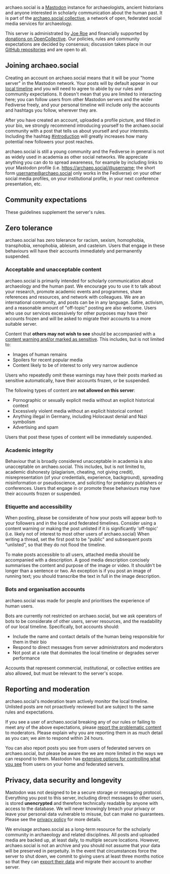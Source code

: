 archaeo.social is a [Mastodon](https://joinmastodon.org/) instance for archaeologists, ancient historians and anyone interested in scholarly communication about the human past. It is part of the [archaeo.social collective](https://about.archaeo.social/), a network of open, federated social media services for archaeology.

This server is administrated by [Joe Roe](https://archaeo.social/@joeroe) and financially supported by [donations on OpenCollective](https://opencollective.com/archaeosocial).
Our policies, rules and community expectations are decided by consensus; discussion takes place in our [GitHub repositories](https://github.com/archaeo-social) and are open to all.

## Joining archaeo.social

Creating an account on archaeo.social means that it will be your "home server" in the Mastodon network.
Your posts will by default appear in our [local timeline](https://archaeo.social/public/local) and you will need to agree to abide by our rules and community expectations.
It doesn't mean that you are limited to interacting here; you can follow users from other Mastodon servers and the wider Fediverse freely, and your personal timeline will include only the accounts and hashtags you follow, wherever they are.

After you have created an account, uploaded a profile picture, and filled in your bio, we strongly recommend introducing yourself to the archaeo.social community with a post that tells us about yourself and your interests.
Including the hashtag [#introduction](https://archaeo.social/tags/introduction) will greatly increases how many potential new followers your post reaches.

archaeo.social is still a young community and the Fediverse in general is not as widely used in academia as other social networks.
We appreciate anything you can do to spread awareness, for example by including links to your Mastodon profile (i.e. <https://archaeo.social/@username>; the short form username@archaeo.social only works in the Fediverse) on your other social media profiles, on your institutional profile, in your next conference presentation, etc.

## Community expectations

These guidelines supplement the server's rules.

## Zero tolerance

archaeo.social has zero tolerance for racism, sexism, homophobia, transphobia, xenophobia, ableism, and casteism.
Users that engage in these behaviours will have their accounts immediately and permanently suspended.

### Acceptable and unacceptable content

archaeo.social is primarily intended for scholarly communication about archaeology and the human past.
We encourage you to use it to talk about your research, promote academic events and programmes, share references and resources, and network with colleagues.
We are an international community, and posts can be in any language.
Satire, activism, and a reasonable amount of "off-topic" posting are also welcome.
Users who use our services excessively for other purposes may have their accounts frozen and will be asked to migrate their accounts to a more suitable server.

Content that **others may not wish to see** should be accompanied with a [content warning and/or marked as sensitive](https://docs.joinmastodon.org/user/posting/#cw).
This includes, but is not limited to:

* Images of human remains
* Spoilers for recent popular media
* Content likely to be of interest to only very narrow audience

Users who repeatedly omit these warnings may have their posts marked as sensitive automatically, have their accounts frozen, or be suspended.

The following types of content are **not allowed on this server**:

* Pornographic or sexually explicit media without an explicit historical context
* Excessively violent media without an explicit historical context
* Anything illegal in Germany, including Holocaust denial and Nazi symbolism
* Advertising and spam

Users that post these types of content will be immediately suspended.

### Academic integrity

Behaviour that is broadly considered unacceptable in academia is also unacceptable on archaeo.social.
This includes, but is not limited to, academic dishonesty (plagiarism, cheating, not giving credit), misrepresentation (of your credentials, experience, background), spreading misinformation or pseudoscience, and soliciting for predatory publishers or conferences.
Users that engage in or promote these behaviours may have their accounts frozen or suspended.

### Etiquette and accessibility

When posting, please be considerate of how your posts will appear both to your followers and in the local and federated timelines.
Consider using a content warning or making the post unlisted if it is significantly 'off-topic' (i.e. likely not of interest to most other users of archaeo.social)
When writing a thread, set the first post to be "public" and subsequent posts "unlisted", so that they do not flood the timeline.

To make posts accessible to all users, attached media should be accompanied with a description.
A good media description concisely summarises the content and purpose of the image or video.
It shouldn't be longer than a sentence or two.
An exception is if you post an image of running text; you should transcribe the text in full in the image description.

### Bots and organisation accounts

archaeo.social was made for people and prioritises the experience of human users.

Bots are currently not restricted on archaeo.social, but we ask operators of bots to be considerate of other users, server resources, and the readability of our local timeline.
Specifically, bot accounts should:

* Include the name and contact details of the human being responsible for them in their bio
* Respond to direct messages from server administrators and moderators
* Not post at a rate that dominates the local timeline or degrades server performance 

Accounts that represent commercial, institutional, or collective entities are also allowed, but must be relevant to the server's scope.

## Reporting and moderation

archaeo.social's moderation team actively monitor the local timeline.
Unlisted posts are not proactively reviewed but are subject to the same rules and expectations.

If you see a user of archaeo.social breaking any of our rules or failing to meet any of the above expectations, please [report the problematic content](https://docs.joinmastodon.org/user/moderating/#report) to moderators.
Please explain why you are reporting them in as much detail as you can; we aim to respond within 24 hours.

You can also report posts you see from users of federated servers on archaeo.social, but please be aware the we are more limited in the ways we can respond to them.
Mastodon has [extensive options for controlling what you see](https://docs.joinmastodon.org/user/moderating/) from users on your home and federated servers.

## Privacy, data security and longevity

Mastodon was not designed to be a secure storage or messaging protocol.
Everything you post to this server, including direct messages to other users, is stored **unencrypted** and therefore technically readable by anyone with access to the database.
We will never knowingly breach your privacy or leave your personal data vulnerable to misuse, but can make no guarantees.
Please see the [privacy policy](https://archaeo.social/privacy-policy) for more details.

We envisage archaeo.social as a long-term resource for the scholarly community in archaeology and related disciplines.
All posts and uploaded media are backed up, at least daily, to multiple secure locations.
However, archaeo.social is not an archive and you should not assume that your data will be preserved in perpetuity.
In the event that circumstances force the server to shut down, we commit to giving users at least three months notice so that they can [export their data](https://docs.joinmastodon.org/user/moving/#export) and migrate their account to another server.

